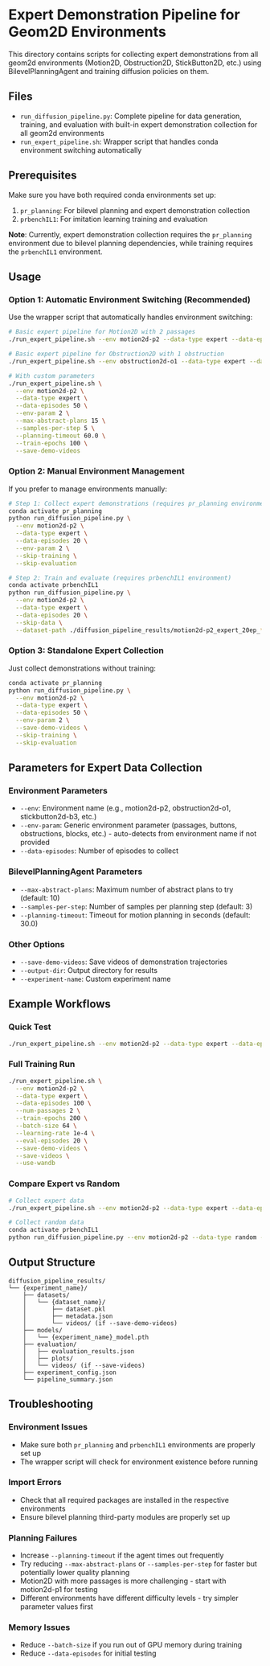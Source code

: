 # Expert Demonstration Pipeline for Geom2D Environments

This directory contains scripts for collecting expert demonstrations from all geom2d environments (Motion2D, Obstruction2D, StickButton2D, etc.) using BilevelPlanningAgent and training diffusion policies on them.

## Files

- `run_diffusion_pipeline.py`: Complete pipeline for data generation, training, and evaluation with built-in expert demonstration collection for all geom2d environments
- `run_expert_pipeline.sh`: Wrapper script that handles conda environment switching automatically

## Prerequisites

Make sure you have both required conda environments set up:

1. `pr_planning`: For bilevel planning and expert demonstration collection  
2. `prbenchIL1`: For imitation learning training and evaluation

**Note**: Currently, expert demonstration collection requires the `pr_planning` environment due to bilevel planning dependencies, while training requires the `prbenchIL1` environment.

## Usage

### Option 1: Automatic Environment Switching (Recommended)

Use the wrapper script that automatically handles environment switching:

```bash
# Basic expert pipeline for Motion2D with 2 passages
./run_expert_pipeline.sh --env motion2d-p2 --data-type expert --data-episodes 20

# Basic expert pipeline for Obstruction2D with 1 obstruction
./run_expert_pipeline.sh --env obstruction2d-o1 --data-type expert --data-episodes 20

# With custom parameters
./run_expert_pipeline.sh \
  --env motion2d-p2 \
  --data-type expert \
  --data-episodes 50 \
  --env-param 2 \
  --max-abstract-plans 15 \
  --samples-per-step 5 \
  --planning-timeout 60.0 \
  --train-epochs 100 \
  --save-demo-videos
```

### Option 2: Manual Environment Management

If you prefer to manage environments manually:

```bash
# Step 1: Collect expert demonstrations (requires pr_planning environment)
conda activate pr_planning
python run_diffusion_pipeline.py \
  --env motion2d-p2 \
  --data-type expert \
  --data-episodes 20 \
  --env-param 2 \
  --skip-training \
  --skip-evaluation

# Step 2: Train and evaluate (requires prbenchIL1 environment)  
conda activate prbenchIL1
python run_diffusion_pipeline.py \
  --env motion2d-p2 \
  --data-type expert \
  --data-episodes 20 \
  --skip-data \
  --dataset-path ./diffusion_pipeline_results/motion2d-p2_expert_20ep_*/datasets/motion2d-p2_expert_20ep
```

### Option 3: Standalone Expert Collection

Just collect demonstrations without training:

```bash
conda activate pr_planning
python run_diffusion_pipeline.py \
  --env motion2d-p2 \
  --data-type expert \
  --data-episodes 50 \
  --env-param 2 \
  --save-demo-videos \
  --skip-training \
  --skip-evaluation
```

## Parameters for Expert Data Collection

### Environment Parameters
- `--env`: Environment name (e.g., motion2d-p2, obstruction2d-o1, stickbutton2d-b3, etc.)
- `--env-param`: Generic environment parameter (passages, buttons, obstructions, blocks, etc.) - auto-detects from environment name if not provided
- `--data-episodes`: Number of episodes to collect

### BilevelPlanningAgent Parameters
- `--max-abstract-plans`: Maximum number of abstract plans to try (default: 10)
- `--samples-per-step`: Number of samples per planning step (default: 3) 
- `--planning-timeout`: Timeout for motion planning in seconds (default: 30.0)

### Other Options
- `--save-demo-videos`: Save videos of demonstration trajectories
- `--output-dir`: Output directory for results
- `--experiment-name`: Custom experiment name

## Example Workflows

### Quick Test
```bash
./run_expert_pipeline.sh --env motion2d-p2 --data-type expert --data-episodes 5 --train-epochs 10
```

### Full Training Run
```bash
./run_expert_pipeline.sh \
  --env motion2d-p2 \
  --data-type expert \
  --data-episodes 100 \
  --num-passages 2 \
  --train-epochs 200 \
  --batch-size 64 \
  --learning-rate 1e-4 \
  --eval-episodes 20 \
  --save-demo-videos \
  --save-videos \
  --use-wandb
```

### Compare Expert vs Random
```bash
# Collect expert data
./run_expert_pipeline.sh --env motion2d-p2 --data-type expert --data-episodes 50 --experiment-name expert_baseline

# Collect random data  
conda activate prbenchIL1
python run_diffusion_pipeline.py --env motion2d-p2 --data-type random --data-episodes 50 --experiment-name random_baseline
```

## Output Structure

```
diffusion_pipeline_results/
└── {experiment_name}/
    ├── datasets/
    │   └── {dataset_name}/
    │       ├── dataset.pkl
    │       ├── metadata.json
    │       └── videos/ (if --save-demo-videos)
    ├── models/
    │   └── {experiment_name}_model.pth
    ├── evaluation/
    │   ├── evaluation_results.json
    │   ├── plots/
    │   └── videos/ (if --save-videos)
    ├── experiment_config.json
    └── pipeline_summary.json
```

## Troubleshooting

### Environment Issues
- Make sure both `pr_planning` and `prbenchIL1` environments are properly set up
- The wrapper script will check for environment existence before running

### Import Errors
- Check that all required packages are installed in the respective environments
- Ensure bilevel planning third-party modules are properly set up

### Planning Failures
- Increase `--planning-timeout` if the agent times out frequently
- Try reducing `--max-abstract-plans` or `--samples-per-step` for faster but potentially lower quality planning
- Motion2D with more passages is more challenging - start with motion2d-p1 for testing
- Different environments have different difficulty levels - try simpler parameter values first

### Memory Issues
- Reduce `--batch-size` if you run out of GPU memory during training
- Reduce `--data-episodes` for initial testing
